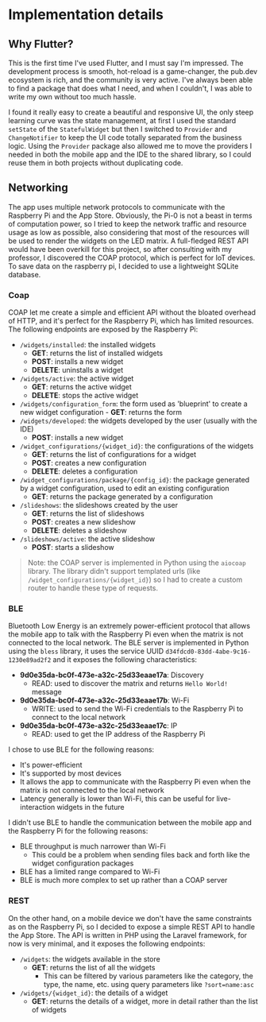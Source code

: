 # Implementation details

## Why Flutter?
This is the first time I've used Flutter, and I must say I'm impressed. 
The development process is smooth, hot-reload is a game-changer, the pub.dev ecosystem is rich, and the community is very active.
I've always been able to find a package that does what I need, and when I couldn't, I was able to write my own without too much hassle.

I found it really easy to create a beautiful and responsive UI, the only steep learning curve was the state management, at first I used
the standard `setState` of the `StatefulWidget` but then I switched to `Provider` and `ChangeNotifier` to keep the UI code totally separated from the business logic.
Using the `Provider` package also allowed me to move the providers I needed in both the mobile app and the IDE to the shared library, so I could reuse them in both projects without duplicating code.

## Networking
The app uses multiple network protocols to communicate with the Raspberry Pi and the App Store.
Obviously, the Pi-0 is not a beast in terms of computation power, so I tried to keep the network traffic and resource usage as low as possible, also considering that most of the resources will be used to render the widgets on the LED matrix.
A full-fledged REST API would have been overkill for this project, so after consulting with my professor, I discovered the COAP protocol, which is perfect for IoT devices.
To save data on the raspberry pi, I decided to use a lightweight SQLite database.

### Coap
COAP let me create a simple and efficient API without the bloated overhead of HTTP, and it's perfect for the Raspberry Pi, which has limited resources.
The following endpoints are exposed by the Raspberry Pi:

- `/widgets/installed`: the installed widgets
    - **GET**: returns the list of installed widgets
    - **POST**: installs a new widget
    - **DELETE**: uninstalls a widget
- `/widgets/active`: the active widget
    - **GET**: returns the active widget
    - **DELETE**: stops the active widget
- `/widgets/configuration_form`: the form used as 'blueprint' to create a new widget configuration
      - **GET**: returns the form
- `/widgets/developed`: the widgets developed by the user (usually with the IDE)
    - **POST**: installs a new widget
- `/widget_configurations/{widget_id}`: the configurations of the widgets
    - **GET**: returns the list of configurations for a widget
    - **POST**: creates a new configuration
    - **DELETE**: deletes a configuration
- `/widget_configurations/package/{config_id}`: the package generated by a widget configuration, used to edit an existing configuration
    - **GET**: returns the package generated by a configuration
- `/slideshows`: the slideshows created by the user
    - **GET**: returns the list of slideshows
    - **POST**: creates a new slideshow
    - **DELETE**: deletes a slideshow
- `/slideshows/active`: the active slideshow
    - **POST**: starts a slideshow

> Note: the COAP server is implemented in Python using the `aiocoap` library. The library didn't support templated urls (like `/widget_configurations/{widget_id}`) so I had to create a custom router to handle these type of requests.


### BLE
Bluetooth Low Energy is an extremely power-efficient protocol that allows the mobile app to talk with the Raspberry Pi even when the matrix is not connected to the local network.
The BLE server is implemented in Python using the `bless` library, it uses the service UUID `d34fdcd0-83dd-4abe-9c16-1230e89ad2f2` and it exposes the following characteristics:

- **9d0e35da-bc0f-473e-a32c-25d33eaae17a**: Discovery
    - READ: used to discover the matrix and returns `Hello World!` message
- **9d0e35da-bc0f-473e-a32c-25d33eaae17b**: Wi-Fi
    - WRITE: used to send the Wi-Fi credentials to the Raspberry Pi to connect to the local network
- **9d0e35da-bc0f-473e-a32c-25d33eaae17c**: IP 
    - READ: used to get the IP address of the Raspberry Pi 

I chose to use BLE for the following reasons:

- It's power-efficient
- It's supported by most devices
- It allows the app to communicate with the Raspberry Pi even when the matrix is not connected to the local network
- Latency generally is lower than Wi-Fi, this can be useful for live-interaction widgets in the future

I didn't use BLE to handle the communication between the mobile app and the Raspberry Pi for the following reasons:

- BLE throughput is much narrower than Wi-Fi
    - This could be a problem when sending files back and forth like the widget configuration packages
- BLE has a limited range compared to Wi-Fi
- BLE is much more complex to set up rather than a COAP server

### REST
On the other hand, on a mobile device we don't have the same constraints as on the Raspberry Pi, so I decided to expose a simple REST API to handle the App Store.
The API is written in PHP using the Laravel framework, for now is very minimal, and it exposes the following endpoints:

- `/widgets`: the widgets available in the store
    - **GET**: returns the list of all the widgets
        - This can be filtered by various parameters like the category, the type, the name, etc. using query parameters like `?sort=name:asc`
- `/widgets/{widget_id}`: the details of a widget
    - **GET**: returns the details of a widget, more in detail rather than the list of widgets

